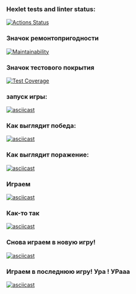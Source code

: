 ### Hexlet tests and linter status:
[![Actions Status](https://github.com/Tivka8901/python-project-49/actions/workflows/hexlet-check.yml/badge.svg)](https://github.com/Tivka8901/python-project-49/actions)
### Значок ремонтопригодности
[![Maintainability](https://api.codeclimate.com/v1/badges/a7233484b314cb7df758/maintainability)](https://codeclimate.com/github/Tivka8901/python-project-49/maintainability)
### Значок тестового покрытия
[![Test Coverage](https://api.codeclimate.com/v1/badges/a7233484b314cb7df758/test_coverage)](https://codeclimate.com/github/Tivka8901/python-project-49/test_coverage)
### запуск игры:
[![asciicast](https://asciinema.org/a/U5tG8PZjfCDF2N0QKVRd8Nuis.svg)](https://asciinema.org/a/U5tG8PZjfCDF2N0QKVRd8Nuis)
### Как выглядит победа:
[![asciicast](https://asciinema.org/a/xOpK7p1rEVaU74bZMfpHfEVeF.svg)](https://asciinema.org/a/xOpK7p1rEVaU74bZMfpHfEVeF)
### Как выглядит поражение:
[![asciicast](https://asciinema.org/a/IDS3zwFTQQnWbWOCPwkWObfqa.svg)](https://asciinema.org/a/IDS3zwFTQQnWbWOCPwkWObfqa)
### Играем 
[![asciicast](https://asciinema.org/a/A6B90bwZdRqVABxQoOJilQigI.svg)](https://asciinema.org/a/A6B90bwZdRqVABxQoOJilQigI)
### Как-то так
[![asciicast](https://asciinema.org/a/d0vdsa5UQPV3KyA7VTNQXvuX2.svg)](https://asciinema.org/a/d0vdsa5UQPV3KyA7VTNQXvuX2)
### Снова играем в новую игру!
[![asciicast](https://asciinema.org/a/8quc6z9y0Afc3b5QF4jzEJfQz.svg)](https://asciinema.org/a/8quc6z9y0Afc3b5QF4jzEJfQz)
### Играем в последнюю игру! Ура ! УРааа
[![asciicast](https://asciinema.org/a/rzlvyrKqipklziOOAw9ftScK4.svg)](https://asciinema.org/a/rzlvyrKqipklziOOAw9ftScK4)